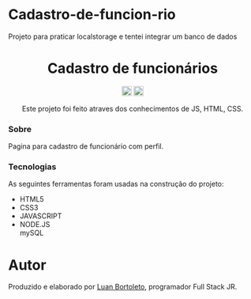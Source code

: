 # Cadastro-de-funcion-rio
Projeto para praticar localstorage e tentei integrar um banco de dados

<h1 align="center">Cadastro de funcionários</h1>
<p  align='center'> 
 <a href= 'https://www.linkedin.com/in/luan-bortoleto-590490234/'>
 <img alt='Luan Bortoleto [Linkedin]' src='./img/iconlink.jpg' width=20px></a>
  <a href='https://www.instagram.com/luanbortoleto/'><img alt='Luan Bortoleto [Instagram]' src='./img/iconluffy.jpg' width=20px></a>
  </p>
  
  <p align="center"> Este projeto foi feito atraves dos conhecimentos de JS, HTML, CSS.
 </p>
 
 ### Sobre
 
Pagina para cadastro de funcionário com perfil.
 
### Tecnologias

As seguintes ferramentas foram usadas na construção do projeto:

<div>
<ul>
<li>HTML5</li>
<li>CSS3</li>
<li>JAVASCRIPT</li>
<li>NODE.JS</li
<li>mySQL</li
</ul>
</div>
 
 # Autor 
 <p> Produzido e elaborado por <a href='https://www.instagram.com/luanbortoleto/'>Luan Bortoleto</a>, programador Full Stack JR.</p>
